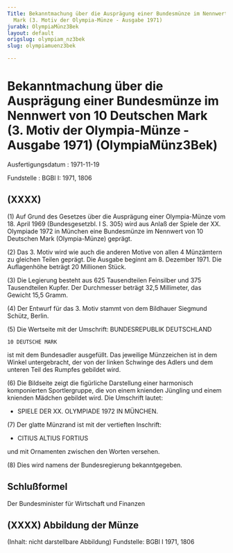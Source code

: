 ```yaml
---
Title: Bekanntmachung über die Ausprägung einer Bundesmünze im Nennwert von 10 Deutschen
  Mark (3. Motiv der Olympia-Münze - Ausgabe 1971)
jurabk: OlympiaMünz3Bek
layout: default
origslug: olympiam_nz3bek
slug: olympiamuenz3bek

---
```


# Bekanntmachung über die Ausprägung einer Bundesmünze im Nennwert von 10 Deutschen Mark (3. Motiv der Olympia-Münze - Ausgabe 1971) (OlympiaMünz3Bek)

Ausfertigungsdatum
:   1971-11-19

Fundstelle
:   BGBl I: 1971, 1806



## (XXXX)

(1) Auf Grund des Gesetzes über die Ausprägung einer Olympia-Münze vom 18. April 1969 (Bundesgesetzbl. I S. 305) wird aus Anlaß der Spiele der XX. Olympiade 1972 in München eine Bundesmünze im Nennwert von 10 Deutschen Mark (Olympia-Münze) geprägt.

(2) Das 3. Motiv wird wie auch die anderen Motive von allen 4 Münzämtern zu gleichen Teilen geprägt. Die Ausgabe beginnt am 8. Dezember 1971. Die Auflagenhöhe beträgt 20 Millionen Stück.

(3) Die Legierung besteht aus 625 Tausendteilen Feinsilber und 375 Tausendteilen Kupfer. Der Durchmesser beträgt 32,5 Millimeter, das Gewicht 15,5 Gramm.

(4) Der Entwurf für das 3. Motiv stammt von dem Bildhauer Siegmund Schütz, Berlin.


(5) Die Wertseite mit der Umschrift: BUNDESREPUBLIK DEUTSCHLAND

    10 DEUTSCHE MARK



ist mit dem Bundesadler ausgefüllt. Das jeweilige Münzzeichen ist in dem Winkel untergebracht, der von der linken Schwinge des Adlers und dem unteren Teil des Rumpfes gebildet wird.

(6) Die Bildseite zeigt die figürliche Darstellung einer harmonisch komponierten Sportlergruppe, die von einem knienden Jüngling und einem knienden Mädchen gebildet wird. Die Umschrift lautet:

*   SPIELE DER XX. OLYMPIADE 1972 IN MÜNCHEN.




(7) Der glatte Münzrand ist mit der vertieften Inschrift:

*   CITIUS ALTIUS FORTIUS



und mit Ornamenten zwischen den Worten versehen.

(8) Dies wird namens der Bundesregierung bekanntgegeben.


## Schlußformel

Der Bundesminister für Wirtschaft und Finanzen


## (XXXX) Abbildung der Münze

(Inhalt: nicht darstellbare Abbildung)
Fundstelle: BGBl I 1971, 1806

